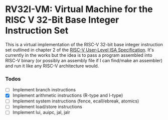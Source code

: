 # RV32I-VM: Virtual Machine for the RISC V 32-Bit Base Integer Instruction Set

This is a virtual implementation of the RISC-V 32-bit base integer instruction set outlined in chapter 2 of the [RISC-V User-Level ISA Specification](https://riscv.org/specifications/).
It's currently in the works but the idea is to pass a program assembled into RISC-V binary (or possibly an assembly file if I can find/make an assembler) and run it like any RISC-V architecture would.

### Todos
 
 - [ ] Implement branch instructions
 - [x] Implement arithmetic instructions (R-type and I-type)
 - [ ] Implement system instructions (fence, ecall/ebreak, atomics)
 - [ ] Implement load/store instructions
 - [ ] Implement lui, auipc, jal, jalr

